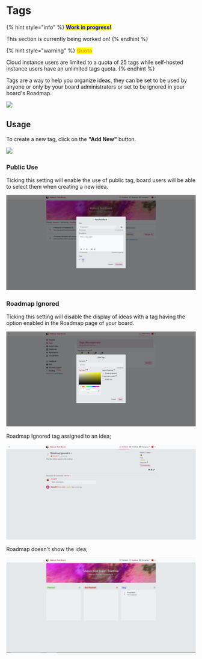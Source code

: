 # Tags

{% hint style="info" %}
<mark style="color:blue;">**Work in progress!**</mark>

This section is currently being worked on!
{% endhint %}

{% hint style="warning" %}
<mark style="color:orange;">**Quota**</mark>

Cloud instance users are limited to a quota of 25 tags while self-hosted instance users have an unlimited tags quota.
{% endhint %}

Tags are a way to help you organize ideas, they can be set to be used by anyone or only by your board administrators or set to be ignored in your board's Roadmap.

![](../.gitbook/assets/tags\_overview.png)

## Usage

To create a new tag, click on the **"Add New"** button.

![](../.gitbook/assets/admin\_tags\_create.png)

### Public Use

Ticking this setting will enable the use of public tag, board users will be able to select them when creating a new idea.

![](<../.gitbook/assets/image (2).png>)

### Roadmap Ignored

Ticking this setting will disable the display of ideas with a tag having the option enabled in the Roadmap page of your board.

![](<../.gitbook/assets/image (4).png>)

Roadmap Ignored tag assigned to an idea;

![](<../.gitbook/assets/image (1).png>)

Roadmap doesn't show the idea;

![](<../.gitbook/assets/image (3).png>)
